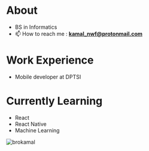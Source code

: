 # About 
- BS in Informatics
- 📫 How to reach me : **kamal_nwf@protonmail.com**

# Work Experience
- Mobile developer at DPTSI

# Currently Learning
- React
- React Native
- Machine Learning



<p align="left"> <img src="https://komarev.com/ghpvc/?username=brokamal&label=Profile%20views&color=0e75b6&style=flat" alt="brokamal" /> </p>
